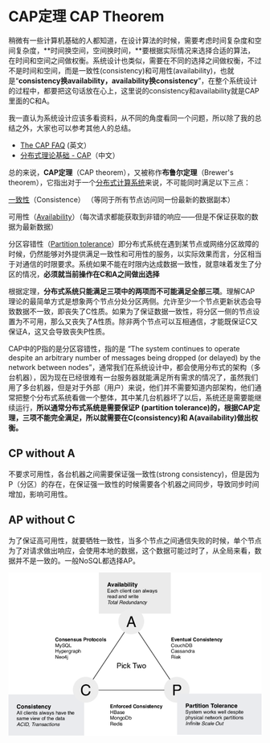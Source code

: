 # CAP定理 CAP Theorem

稍微有一些计算机基础的人都知道，在设计算法的时候，需要考虑时间复杂度和空间复杂度，**时间换空间，空间换时间，**要根据实际情况来选择合适的算法，在时间和空间之间做权衡。系统设计也类似，需要在不同的选择之间做权衡，不过不是时间和空间，而是一致性\(consistency\)和可用性\(availability\)，也就是“**consistency换availability，availability换consistency**”，在整个系统设计的过程中，都要把这句话放在心上，这里说的consistency和availability就是CAP里面的C和A。

我一直认为系统设计应该多看资料，从不同的角度看同一个问题，所以除了我的总结之外，大家也可以参考其他人的总结。

* [The CAP FAQ](https://github.com/henryr/cap-faq) \(英文）
* [分布式理论基础 - CAP](cap.md)（中文）

总的来说，**CAP定理**（CAP theorem），又被称作**布鲁尔定理**（Brewer's theorem），它指出对于一个[分布式计算系统](https://zh.wikipedia.org/wiki/分布式计算)来说，不可能同时满足以下三点：

[一致性](https://zh.wikipedia.org/wiki/一致性)（Consistence） （等同于所有节点访问同一份最新的数据副本）

可用性（[Availability](https://zh.wikipedia.org/wiki/可用性)）（每次请求都能获取到非错的响应——但是不保证获取的数据为最新数据）

分区容错性（[Partition tolerance](https://zh.wikipedia.org/w/index.php?title=Partition_tolerance&action=edit&redlink=1)）即分布式系统在遇到某节点或网络分区故障的时候，仍然能够对外提供满足一致性和可用性的服务，以实际效果而言，分区相当于对通信的时限要求。系统如果不能在时限内达成数据一致性，就意味着发生了分区的情况，**必须就当前操作在C和A之间做出选择**

根据定理，**分布式系统只能满足三项中的两项而不可能满足全部三项**。理解CAP理论的最简单方式是想象两个节点分处分区两侧。允许至少一个节点更新状态会导致数据不一致，即丧失了C性质。如果为了保证数据一致性，将分区一侧的节点设置为不可用，那么又丧失了A性质。除非两个节点可以互相通信，才能既保证C又保证A，这又会导致丧失P性质。

CAP中的P指的是分区容错性，指的是 “The system continues to operate despite an arbitrary number of messages being dropped \(or delayed\) by the network between nodes”，通常我们在系统设计中，都会使用分布式的架构（多台机器），因为现在已经很难有一台服务器就能满足所有需求的情况了，虽然我们用了多台机器，但是对于外部（用户）来说，他们并不需要知道内部架构，他们通常把整个分布式系统看做一个整体，其中某几台机器坏了以后，系统还是需要能继续运行，**所以通常分布式系统是需要保证P \(partition tolerance\)的，根据CAP定理，三项不能完全满足，所以就需要在C\(consistency\)和 A\(availability\)做出权衡。**

## CP without A

不要求可用性，各台机器之间需要保证强一致性\(strong consistency\)，但是因为P（分区）的存在，在保证强一致性的时候需要各个机器之间同步，导致同步时间增加，影响可用性。

## AP without C

为了保证高可用性，就要牺牲一致性，当多个节点之间通信失败的时候，单个节点为了对请求做出响应，会使用本地的数据，这个数据可能过时了，从全局来看，数据并不是一致的。一般NoSQL都选择AP。

![](../.gitbook/assets/cap-theorem-technology.png)

